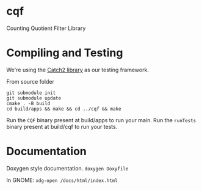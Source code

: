 # cqf
Counting Quotient Filter Library

# Compiling and Testing

We're using the [Catch2 library](https://github.com/catchorg/Catch2) as our testing framework.

From source folder

`git submodule init`\
`git submodule update`\
`cmake . -B build`\
`cd build/apps && make && cd ../cqf && make`

Run the `CQF` binary present at build/apps to run your main.
Run the `runTests` binary present at build/cqf to run your tests.

# Documentation
 
Doxygen style documentation.
`doxygen Doxyfile`

In GNOME:
`xdg-open /docs/html/index.html`
